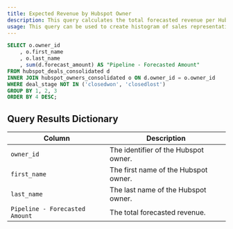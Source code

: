 ```yaml
---
title: Expected Revenue by Hubspot Owner
description: This query calculates the total forecasted revenue per Hubspot owner. It does not include deals that were either closed won or closed lost.
usage: This query can be used to create histogram of sales representatives and their forecasted revenue.
---
```


```sql
SELECT o.owner_id
	, o.first_name
	, o.last_name
	, sum(d.forecast_amount) AS "Pipeline - Forecasted Amount"
FROM hubspot_deals_consolidated d
INNER JOIN hubspot_owners_consolidated o ON d.owner_id = o.owner_id
WHERE deal_stage NOT IN ('closedwon', 'closedlost')
GROUP BY 1, 2, 3
ORDER BY 4 DESC;
```

## Query Results Dictionary

| Column | Description |
| --- | --- |
| `owner_id`| The identifier of the Hubspot owner. |
| `first_name`| The first name of the Hubspot owner. |
| `last_name`| The last name of the Hubspot owner. |
| `Pipeline - Forecasted Amount`| The total forecasted revenue. |
